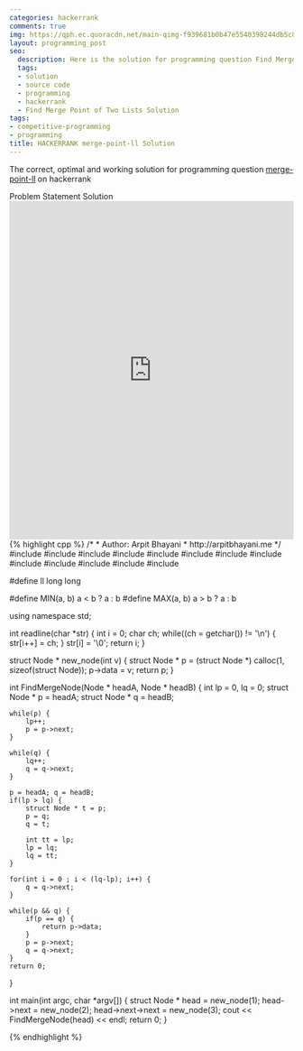 ```yaml
---
categories: hackerrank
comments: true
img: https://qph.ec.quoracdn.net/main-qimg-f939681b0b47e5540398244db5c8966f?convert_to_webp=true
layout: programming_post
seo:
  description: Here is the solution for programming question Find Merge Point of Two Lists on hackerrank
  tags:
  - solution
  - source code
  - programming
  - hackerrank
  - Find Merge Point of Two Lists Solution
tags:
- competitive-programming
- programming
title: HACKERRANK merge-point-ll Solution
---
```

The correct, optimal and working solution for programming question [merge-point-ll](https://www.hackerrank.com/challenges/find-the-merge-point-of-two-joined-linked-lists) on hackerrank

<div class="ui secondary pointing large menu">
  <a class="grey item" data-tab="problem-statement">
    Problem Statement
  </a>
  <a class="active item grey" data-tab="solution">
    Solution
  </a>
</div>
<div class="ui bottom attached tab" data-tab="problem-statement">
    <iframe src="https://www.hackerrank.com/challenges/find-the-merge-point-of-two-joined-linked-lists" width="100%" height="600px" style="overflow: scroll; border: none;"></iframe>
</div>
<div class="ui bottom attached active tab" data-tab="solution">
{% highlight cpp %}
/*
 *  Author: Arpit Bhayani
 *  http://arpitbhayani.me
 */
#include <cmath>
#include <cstdio>
#include <cstdlib>
#include <climits>
#include <deque>
#include <iostream>
#include <list>
#include <limits>
#include <map>
#include <queue>
#include <set>
#include <stack>
#include <vector>

#define ll long long

#define MIN(a, b) a < b ? a : b
#define MAX(a, b) a > b ? a : b

using namespace std;

int readline(char *str) {
    int i = 0;
    char ch;
    while((ch = getchar()) != '\n') {
        str[i++] = ch;
    }
    str[i] = '\0';
    return i;
}

struct Node * new_node(int v) {
    struct Node * p = (struct Node *) calloc(1, sizeof(struct Node));
    p->data = v;
    return p;
}

int FindMergeNode(Node * headA, Node * headB) {
    int lp = 0, lq = 0;
    struct Node * p = headA;
    struct Node * q = headB;

    while(p) {
        lp++;
        p = p->next;
    }

    while(q) {
        lq++;
        q = q->next;
    }

    p = headA; q = headB;
    if(lp > lq) {
        struct Node * t = p;
        p = q;
        q = t;

        int tt = lp;
        lp = lq;
        lq = tt;
    }

    for(int i = 0 ; i < (lq-lp); i++) {
        q = q->next;
    }

    while(p && q) {
        if(p == q) {
            return p->data;
        }
        p = p->next;
        q = q->next;
    }
    return 0;
}

int main(int argc, char *argv[]) {
    struct Node * head = new_node(1);
    head->next = new_node(2);
    head->next->next = new_node(3);
    cout << FindMergeNode(head) << endl;
    return 0;
}

{% endhighlight %}
</div>
